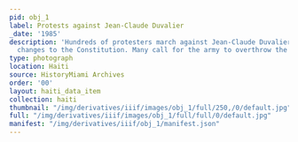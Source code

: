 ```yaml
---
pid: obj_1
label: Protests against Jean-Claude Duvalier
_date: '1985'
description: 'Hundreds of protesters march against Jean-Claude Duvalier, particularly
  changes to the Constitution. Many call for the army to overthrow the dictatorship.'
type: photograph
location: Haiti
source: HistoryMiami Archives
order: '00'
layout: haiti_data_item
collection: haiti
thumbnail: "/img/derivatives/iiif/images/obj_1/full/250,/0/default.jpg"
full: "/img/derivatives/iiif/images/obj_1/full/full/0/default.jpg"
manifest: "/img/derivatives/iiif/obj_1/manifest.json"
---
```

